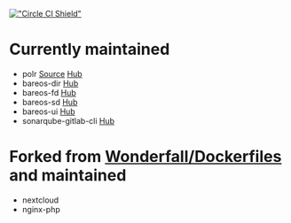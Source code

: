 [!["Circle CI Shield"][circle-ci-shield]](https://circleci.com/gh/motius/dockerfiles)

[circle-ci-shield]: https://circleci.com/gh/motius/dockerfiles.svg?style=shield

# Currently maintained
- polr [Source](https://github.com/cydrobolt/polr) [Hub](https://hub.docker.com/r/motius/polr/)
- bareos-dir [Hub](https://hub.docker.com/r/motius/bareos-dir/)
- bareos-fd [Hub](https://hub.docker.com/r/motius/bareos-fd/)
- bareos-sd [Hub](https://hub.docker.com/r/motius/bareos-sd/)
- bareos-ui [Hub](https://hub.docker.com/r/motius/bareos-ui/)
- sonarqube-gitlab-cli [Hub](https://hub.docker.com/r/motius/sonarqube-gitlab-cli/)

# Forked from [Wonderfall/Dockerfiles](https://github.com/Wonderfall/dockerfiles) and maintained
- nextcloud
- nginx-php